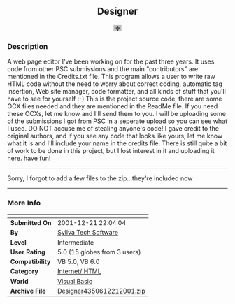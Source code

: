 ﻿<div align="center">

## Designer

<img src="double.jpg">
</div>

### Description

A web page editor I've been working on for the past three years. It uses code from other PSC submissions and the main "contributors" are mentioned in the Credits.txt file. This program allows a user to write raw HTML code without the need to worry about correct coding, automatic tag insertion, Web site manager, code formatter, and all kinds of stuff that you'll have to see for yourself :-) This is the project source code, there are some OCX files needed and they are mentioned in the ReadMe file. If you need these OCXs, let me know and I'll send them to you. I will be uploading some of the submissions I got from PSC in a seperate upload so you can see what I used. DO NOT accuse me of stealing anyone's code! I gave credit to the original authors, and if you see any code that looks like yours, let me know what it is and I'll include your name in the credits file. There is still quite a bit of work to be done in this project, but I lost interest in it and uploading it here. have fun! 

----

Sorry, I forgot to add a few files to the zip...they're included now

----


 
### More Info
 


<span>             |<span>
---                |---
**Submitted On**   |2001-12-21 22:04:04
**By**             |[Syllva Tech Software](https://github.com/Planet-Source-Code/PSCIndex/blob/master/ByAuthor/syllva-tech-software.md)
**Level**          |Intermediate
**User Rating**    |5.0 (15 globes from 3 users)
**Compatibility**  |VB 5\.0, VB 6\.0
**Category**       |[Internet/ HTML](https://github.com/Planet-Source-Code/PSCIndex/blob/master/ByCategory/internet-html__1-34.md)
**World**          |[Visual Basic](https://github.com/Planet-Source-Code/PSCIndex/blob/master/ByWorld/visual-basic.md)
**Archive File**   |[Designer4350612212001\.zip](https://github.com/Planet-Source-Code/syllva-tech-software-designer__1-30032/archive/master.zip)








